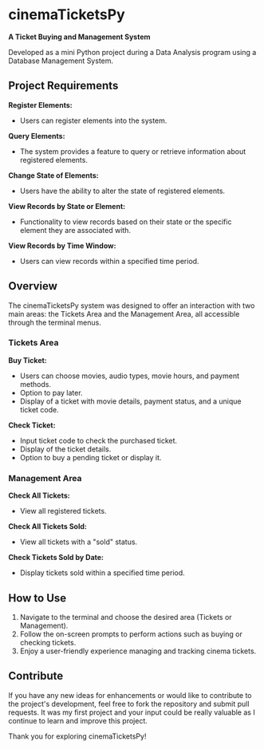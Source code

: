 # cinemaTicketsPy

**A Ticket Buying and Management System**

Developed as a mini Python project during a Data Analysis program using a Database Management System.

## Project Requirements

**Register Elements:**
  - Users can register elements into the system.

**Query Elements:**
  - The system provides a feature to query or retrieve information about registered elements.

**Change State of Elements:**
  - Users have the ability to alter the state of registered elements.

**View Records by State or Element:**
  - Functionality to view records based on their state or the specific element they are associated with.

**View Records by Time Window:**
  - Users can view records within a specified time period.

## Overview

The cinemaTicketsPy system was designed to offer an interaction with two main areas: the Tickets Area and the Management Area, all accessible through the terminal menus.

### Tickets Area

**Buy Ticket:**
  - Users can choose movies, audio types, movie hours, and payment methods.
  - Option to pay later.
  - Display of a ticket with movie details, payment status, and a unique ticket code.

**Check Ticket:**
  - Input ticket code to check the purchased ticket.
  - Display of the ticket details.
  - Option to buy a pending ticket or display it.

### Management Area

**Check All Tickets:**
  - View all registered tickets.

**Check All Tickets Sold:**
  - View all tickets with a "sold" status.

**Check Tickets Sold by Date:**
  - Display tickets sold within a specified time period.

## How to Use

1. Navigate to the terminal and choose the desired area (Tickets or Management).
2. Follow the on-screen prompts to perform actions such as buying or checking tickets.
3. Enjoy a user-friendly experience managing and tracking cinema tickets.

## Contribute

If you have any new ideas for enhancements or would like to contribute to the project's development, feel free to fork the repository and submit pull requests. It was my first project and your input could be really valuable as I continue to learn and improve this project.

Thank you for exploring cinemaTicketsPy!